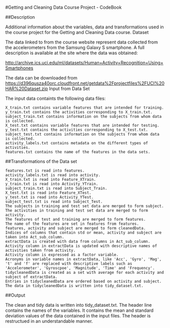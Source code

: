 

#Getting and Cleaning Data Course Project - CodeBook

##Description

Additional information about the variables, data and transformations used in the course project for the Getting and Cleaning Data course.
Dataset

The data linked to from the course website represent data collected from the accelerometers from the Samsung Galaxy S smartphone. A full description is available at the site where the data was obtained:

http://archive.ics.uci.edu/ml/datasets/Human+Activity+Recognition+Using+Smartphones

The data can be downloaded from https://d396qusza40orc.cloudfront.net/getdata%2Fprojectfiles%2FUCI%20HAR%20Dataset.zip
Input from Data Set

The input data containts the following data files:

    X_train.txt contains variable features that are intended for training.
    y_train.txt contains the activities corresponding to X_train.txt.
    subject_train.txt contains information on the subjects from whom data is collected.
    X_test.txt contains variable features that are intended for testing.
    y_test.txt contains the activities corresponding to X_test.txt.
    subject_test.txt contains information on the subjects from whom data is collected.
    activity_labels.txt contains metadata on the different types of activities.
    features.txt contains the name of the features in the data sets.

##Transformations of the Data set

    features.txt is read into features.
    activity_labels.txt is read into activity.
    X_train.txt is read into Feature_XTrain.
    y_train.txt is read into Activity_YTrain.
    subject_train.txt is read into Subject_Train.
    X_test.txt is read into Feature_XTest.
    y_test.txt is read into Activity_YTest.
    subject_test.txt is read into Subject_Test.
    The subjects in training and test set data are merged to form subject.
    The activities in training and test set data are merged to form activity.
    The features of test and training are merged to form features.
    The name of the features are set in features from features.
    features, activity and subject are merged to form cleanedData.
    Indices of columns that contain std or mean, activity and subject are taken into Act_sub_column.
    extractData is created with data from columns in Act_sub_column.
    Activity column in extractData is updated with descriptive names of activities taken from activity.
    Activity column is expressed as a factor variable.
    Acronyms in variable names in extractData, like 'Acc', 'Gyro', 'Mag', 't' and 'f' are replaced with descriptive labels such as 'Accelerometer', 'Gyroscpoe', 'Magnitude', 'Time' and 'Frequency'.
    tidycleanedData is created as a set with average for each activity and subject of extractData.
    Entries in tidycleanedData are ordered based on activity and subject.
    The data in tidycleanedData is written into tidy_dataset.txt.

##Output

The clean and tidy data is written into tidy_dataset.txt. The header line contains the names of the variables. It contains the mean and standard deviation values of the data contained in the input files. The header is restructued in an understandable manner.
